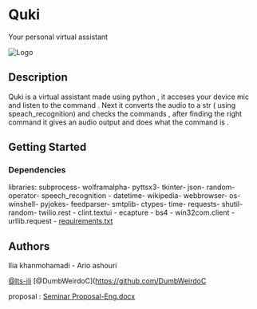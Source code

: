 # Quki

Your personal virtual assistant 


![Logo](https://user-images.githubusercontent.com/118632534/223983627-6d03ed12-5f72-4245-bd05-5dbce8d2e710.png)



## Description

Quki is a virtual assistant made using python , it acceses your device mic  and listen to the command . Next it converts the audio to a str ( using speach_recognition) and checks the commands , after finding the right command it gives an audio output and does what the command is .

## Getting Started


### Dependencies

libraries: 
 subprocess-
 wolframalpha-
 pyttsx3-
  tkinter-
  json-
  random-
  operator-
  speech_recognition -
  datetime-
  wikipedia-
  webbrowser-
  os-
  winshell-
 pyjokes-
 feedparser-
 smtplib-
 ctypes-
 time-
 requests-
 shutil-
 random-
 twilio.rest -
 clint.textui -
 ecapture -
 bs4 -
 win32com.client -
 urllib.request -
 [requirements.txt](https://github.com/Its-ili/Quki/files/10253850/requirements.txt)



## Authors

Ilia khanmohamadi - Ario ashouri

[@Its-ili](https://github.com/Its-ili) [@DumbWeirdoC](https://github.com/DumbWeirdoC

 proposal : [Seminar Proposal-Eng.docx](https://github.com/Its-ili/Quki/files/10226877/Seminar.Proposal-Eng.docx)
